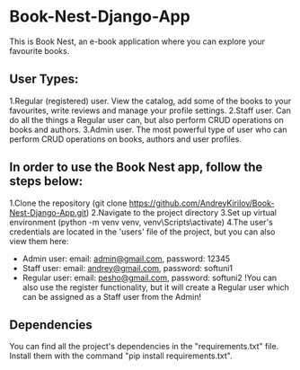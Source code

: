 # Book-Nest-Django-App
This is Book Nest, an e-book application where you can explore your favourite books.

## User Types:
1.Regular (registered) user. View the catalog, add some of the books to your favourites, write reviews and manage your profile settings.
2.Staff user. Can do all the things a Regular user can, but also perform CRUD operations on books and authors.
3.Admin user. The most powerful type of user who can perform CRUD operations on books, authors and user profiles.

## In order to use the Book Nest app, follow the steps below:
1.Clone the repository (git clone https://github.com/AndreyKirilov/Book-Nest-Django-App.git)
2.Navigate to the project directory
3.Set up virtual environment (python -m venv venv, venv\Scripts\activate)
4.The user's credentials are located in the 'users' file of the project, but you can also view them here:
  - Admin user: email: admin@gmail.com, password: 12345
  - Staff user: email: andrey@gmail.com, password: softuni1
  - Regular user: email: pesho@gmail.com, password: softuni2
  !You can also use the register functionality, but it will create a Regular user which can be assigned as a Staff user from the Admin!

## Dependencies
You can find all the project's dependencies in the "requirements.txt" file. Install them with the command "pip install requirements.txt".
